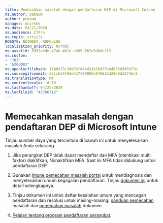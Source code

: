 ```yaml
---
title: Memecahkan masalah dengan pendaftaran DEP di Microsoft Intune
ms.author: pebaum
author: pebaum
manager: mnirkhe
ms.date: 04/21/2020
ms.audience: ITPro
ms.topic: article
ROBOTS: NOINDEX, NOFOLLOW
localization_priority: Normal
ms.assetid: 5d32afde-47ab-4b1e-a669-662e5dbdc213
ms.custom:
- "783"
- "6200002"
ms.openlocfilehash: 11b0d73c34996fd84431b38d77b64536d386977e
ms.sourcegitcommit: 631cbb5f03e5371f0995e976536d24e9d13746c3
ms.translationtype: MT
ms.contentlocale: id-ID
ms.lasthandoff: 04/22/2020
ms.locfileid: "43766712"
---
```

# <a name="troubleshoot-issues-with-dep-enrollment-in-microsoft-intune"></a>Memecahkan masalah dengan pendaftaran DEP di Microsoft Intune

Tinjau sumber daya yang tercantum di bawah ini untuk menyelesaikan masalah Anda sekarang.
  
1. Jika perangkat DEP tidak dapat mendaftar dan MFA (otentikasi multi faktor) diaktifkan, Nonaktifkan MFA. Saat ini MFA tidak didukung untuk pendaftaran DEP

2. Gunakan [Intune pemecahan masalah portal](https://devicemanagement.microsoft.com/#blade/Microsoft_Intune_DeviceSettings/TroubleshootBlade) untuk mendiagnosis dan menyelesaikan umum kegagalan pendaftaran. Tinjau [dokumen ini](https://docs.microsoft.com/intune/help-desk-operators) untuk detail selengkapnya.

3. Tinjau dokumen ini untuk daftar kesalahan umum yang mencegah pendaftaran dan resolusi untuk masing-masing: [panduan pemecahan](https://support.microsoft.com/help/4039809/troubleshooting-ios-device-enrollment-in-intune) masalah dan [pemecahan masalah](https://docs.microsoft.com/intune-classic/troubleshoot/troubleshoot-device-enrollment-in-intune) dokumen

4. [Pelajari tentang program pendaftaran perangkat](https://docs.microsoft.com/intune/device-enrollment-program-enroll-ios).
